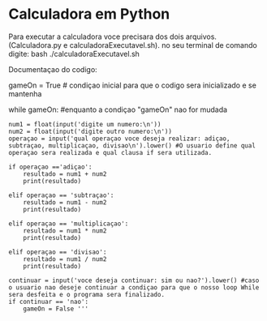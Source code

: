 # Calculadora em Python
 Para executar a calculadora voce precisara dos dois arquivos. (Calculadora.py e calculadoraExecutavel.sh).
 no seu terminal de comando digite: bash ./calculadoraExecutavel.sh

 Documentaçao do codigo:
 
 
gameOn = True    # condiçao inicial para que o codigo sera inicializado e se mantenha

while gameOn:    #enquanto a condiçao "gameOn" nao for mudada

	num1 = float(input('digite um numero:\n'))
	num2 = float(input('digite outro numero:\n'))
	operaçao = input('qual operaçao voce deseja realizar: adiçao, subtraçao, multiplicaçao, divisao\n').lower() #O usuario define qual operaçao sera realizada e qual clausa if sera utilizada.

	if operaçao =='adiçao':
		resultado = num1 + num2
		print(resultado)

	elif operaçao == 'subtraçao':
		resultado = num1 - num2
		print(resultado)

	elif operaçao == 'multiplicaçao':
		resultado = num1 * num2
		print(resultado)

	elif operaçao == 'divisao':
		resultado = num1 / num2
		print(resultado)

	continuar = input('voce deseja continuar: sim ou nao?').lower() #caso o usuario nao deseje continuar a condiçao para que o nosso loop While sera desfeita e o programa sera finalizado.
	if continuar == 'nao':
		gameOn = False '''
